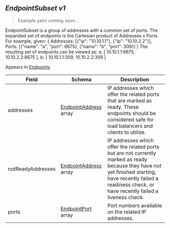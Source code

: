 ## *EndpointSubset v1*

> Example yaml coming soon...



EndpointSubset is a group of addresses with a common set of ports. The expanded set of endpoints is the Cartesian product of Addresses x Ports. For example, given:
  {
    Addresses: [{"ip": "10.10.1.1"}, {"ip": "10.10.2.2"}],
    Ports:     [{"name": "a", "port": 8675}, {"name": "b", "port": 309}]
  }
The resulting set of endpoints can be viewed as:
    a: [ 10.10.1.1:8675, 10.10.2.2:8675 ],
    b: [ 10.10.1.1:309, 10.10.2.2:309 ]

<aside class="notice">
Appears In  <a href="#endpoints-v1">Endpoints</a> </aside>

Field        | Schema     | Description
------------ | ---------- | -----------
addresses | [EndpointAddress](#endpointaddress-v1) array | IP addresses which offer the related ports that are marked as ready. These endpoints should be considered safe for load balancers and clients to utilize.
notReadyAddresses | [EndpointAddress](#endpointaddress-v1) array | IP addresses which offer the related ports but are not currently marked as ready because they have not yet finished starting, have recently failed a readiness check, or have recently failed a liveness check.
ports | [EndpointPort](#endpointport-v1) array | Port numbers available on the related IP addresses.

